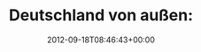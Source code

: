 ---
retweeted: false
source: <a href="http://twitter.com" rel="nofollow">Twitter Web Client</a>
entities:
  hashtags: []
  symbols: []
  user_mentions: []
  urls:
  - url: http://t.co/WLj8cTm4
    expanded_url: http://www.guardian.co.uk/world/interactive/2012/sep/17/germany-data-top-10s
    display_url: guardian.co.uk/world/interact…
    indices:
    - '23'
    - '43'
display_text_range:
- '0'
- '43'
favorite_count: '0'
id_str: '247979955932233728'
truncated: false
retweet_count: '2'
id: '247979955932233728'
possibly_sensitive: false
created_at: Tue Sep 18 08:46:43 +0000 2012
favorited: false
full_text: 'Deutschland von außen:'
lang: de
quote_url: http://www.guardian.co.uk/world/interactive/2012/sep/17/germany-data-top-10s
tags:
- pesos:twitter
date: '2012-09-18T08:46:43+00:00'
src: https://twitter.com/bascht/status/247979955932233728
original_url: https://twitter.com/bascht/status/247979955932233728
type: twitter_tweet
text: 'Deutschland von außen:'
title: 'Deutschland von außen:'

---